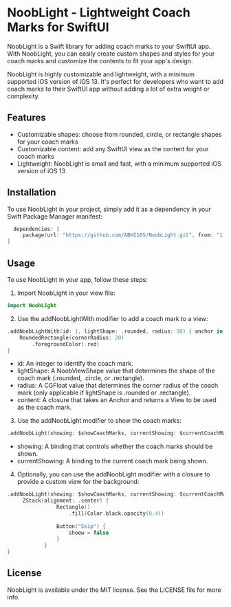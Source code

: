 
# NoobLight - Lightweight Coach Marks for SwiftUI

NoobLight is a Swift library for adding coach marks to your SwiftUI app. With NoobLight, you can easily create custom shapes and styles for your coach marks and customize the contents to fit your app's design.

NoobLight is highly customizable and lightweight, with a minimum supported iOS version of iOS 13. It's perfect for developers who want to add coach marks to their SwiftUI app without adding a lot of extra weight or complexity.




## Features

- Customizable shapes: choose from rounded, circle, or rectangle shapes for your coach marks
- Customizable content: add any SwiftUI view as the content for your coach marks
- Lightweight: NoobLight is small and fast, with a minimum supported iOS version of iOS 13



## Installation

To use NoobLight in your project, simply add it as a dependency in your Swift Package Manager manifest:

```swift
  dependencies: [
    .package(url: "https://github.com/ABHI165/NoobLight.git", from: "1.0.0")
]
```
    
## Usage

To use NoobLight in your app, follow these steps:

1. Import NoobLight in your view file:
```swift
import NoobLight
```

2. Use the addNoobLightWith modifier to add a coach mark to a view:
```swift
.addNoobLightWith(id: 1, lightShape: .rounded, radius: 10) { anchor in
    RoundedRectangle(cornerRadius: 20)
        .foregroundColor(.red)
}
```
- id: An integer to identify the coach mark.
- lightShape: A NoobViewShape value that determines the shape of the coach mark (.rounded, .circle, or .rectangle).
- radius: A CGFloat value that determines the corner radius of the coach mark (only applicable if lightShape is .rounded or .rectangle).
- content: A closure that takes an Anchor<CGRect> and returns a View to be used as the coach mark.

3. Use the addNoobLight modifier to show the coach marks:
```swift
.addNoobLight(showing: $showCoachMarks, currentShowing: $currentCoachMark)
```

- showing: A binding that controls whether the coach marks should be shown.
- currentShowing: A binding to the current coach mark being shown.

4. Optionally, you can use the addNoobLight modifier with a closure to provide a custom view for the background:
```swift
.addNoobLight(showing: $showCoachMarks, currentShowing: $currentCoachMark) {
     ZStack(alignment: .center) {
                Rectangle()
                    .fill(Color.black.opacity(0.4))
                
                Button("Skip") {
                    shoew = false
                }
            }
}
```



## License
NoobLight is available under the MIT license. See the LICENSE file for more info.
